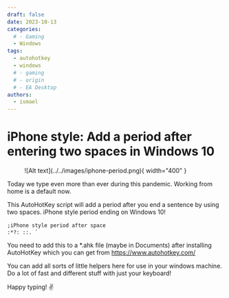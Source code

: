 ```yaml
---
draft: false
date: 2023-10-13
categories:
  # - Gaming
  - Windows
tags:
  - autohotkey
  - windows
  # - gaming
  # - origin
  # - EA Desktop
authors:
  - ismael
---
```


# iPhone style: Add a period after entering two spaces in Windows 10



<figure markdown>
  ![Alt text](../../images/iphone-period.png){ width="400" }
  <figcaption></figcaption>
</figure>

Today we type even more than ever during this pandemic. Working from home is a default now.

This AutoHotKey script will add a period after you end a sentence by using two spaces. iPhone style period ending on Windows 10!
<!-- more -->
``` ah
;iPhone style period after space
:*?: ::. `
```

You need to add this to a *.ahk file (maybe in Documents) after installing AutoHotKey which you can get from https://www.autohotkey.com/

You can add all sorts of little helpers here for use in your windows machine. Do a lot of fast and different stuff with just your keyboard!

Happy typing! ✌
